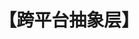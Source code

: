 ---
title: "【跨平台抽象层】"
menu:
  main:
    identifier: "deskflow"
    parent: "opensource"
    name: "跨平台抽象层"
    weight: 10
---